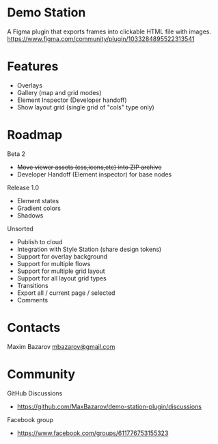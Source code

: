 # Demo Station

A Figma plugin that exports frames into clickable HTML file with images.   
https://www.figma.com/community/plugin/1033284895522313541

# Features
- Overlays
- Gallery (map and grid modes)
- Element Inspector (Developer handoff)
- Show layout grid (single grid of "cols" type only)

# Roadmap
Beta 2
- ~~Move viewer assets (css,icons,etc) into ZIP archive~~
- Developer Handoff (Element inspector) for base nodes

Release 1.0
- Element states
- Gradient colors
- Shadows

Unsorted
- Publish to cloud
- Integration with Style Station (share design tokens)
- Support for overlay background
- Support for multiple flows
- Support for multiple grid layout
- Support for all layout grid types
- Transitions
- Export all / current page / selected
- Comments

# Contacts
Maxim Bazarov
mbazarov@gmail.com

# Community
GitHub Discussions 
- https://github.com/MaxBazarov/demo-station-plugin/discussions

Facebook group 
- https://www.facebook.com/groups/611776753155323
